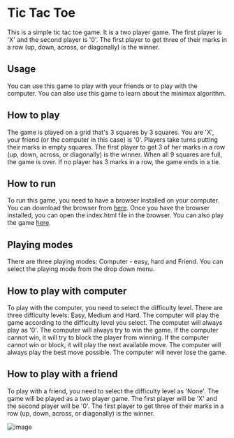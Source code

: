 
# Tic Tac Toe

This is a simple tic tac toe game. It is a two player game. The first player is 'X' and the second player is '0'. The first player to get three of their marks in a row (up, down, across, or diagonally) is the winner.

## Usage

You can use this game to play with your friends or to play with the computer. You can also use this game to learn about the minimax algorithm.

## How to play

The game is played on a grid that's 3 squares by 3 squares. You are 'X', your friend (or the computer in this case) is '0'. Players take turns putting their marks in empty squares. The first player to get 3 of her marks in a row (up, down, across, or diagonally) is the winner. When all 9 squares are full, the game is over. If no player has 3 marks in a row, the game ends in a tie.


## How to run

To run this game, you need to have a browser installed on your computer. You can download the browser from [here](https://www.google.com/chrome/). Once you have the browser installed, you can open the index.html file in the browser. You can also play the game [here](https://harshitoo7.github.io/Tic-tac-Toe/L).

## Playing modes

There are three playing modes: Computer - easy, hard and Friend. You can select the playing mode from the drop down menu.


## How to play with computer

To play with the computer, you need to select the difficulty level. There are three difficulty levels: Easy, Medium and Hard. The computer will play the game according to the difficulty level you select. The computer will always play as '0'. The computer will always try to win the game. If the computer cannot win, it will try to block the player from winning. If the computer cannot win or block, it will play the next available move. The computer will always play the best move possible. The computer will never lose the game.

## How to play with a friend

To play with a friend, you need to select the difficulty level as 'None'. The game will be played as a two player game. The first player will be 'X' and the second player will be '0'. The first player to get three of their marks in a row (up, down, across, or diagonally) is the winner.

![image](https://user-images.githubusercontent.com/51077550/184964651-3ffed0dc-7913-4dbb-b63d-929b80bc5359.png)
